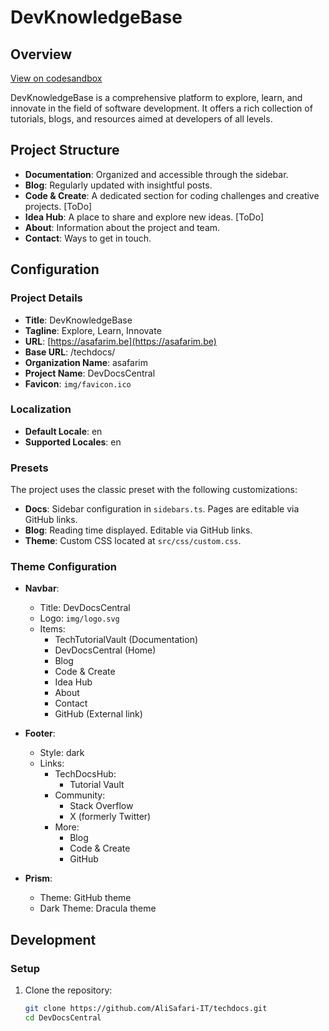 # DevKnowledgeBase

## Overview

[View on codesandbox](https://vlt4v4-3000.csb.app/)

DevKnowledgeBase is a comprehensive platform to explore, learn, and innovate in the field of software development. It offers a rich collection of tutorials, blogs, and resources aimed at developers of all levels.

## Project Structure

- **Documentation**: Organized and accessible through the sidebar.
- **Blog**: Regularly updated with insightful posts.
- **Code & Create**: A dedicated section for coding challenges and creative projects.  [ToDo]
- **Idea Hub**: A place to share and explore new ideas. [ToDo]
- **About**: Information about the project and team.
- **Contact**: Ways to get in touch.

## Configuration

### Project Details

- **Title**: DevKnowledgeBase
- **Tagline**: Explore, Learn, Innovate
- **URL**: [https://asafarim.be](https://asafarim.be)
- **Base URL**: /techdocs/
- **Organization Name**: asafarim
- **Project Name**: DevDocsCentral
- **Favicon**: `img/favicon.ico`

### Localization

- **Default Locale**: en
- **Supported Locales**: en

### Presets

The project uses the classic preset with the following customizations:

- **Docs**: Sidebar configuration in `sidebars.ts`. Pages are editable via GitHub links.
- **Blog**: Reading time displayed. Editable via GitHub links.
- **Theme**: Custom CSS located at `src/css/custom.css`.

### Theme Configuration

- **Navbar**:

  - Title: DevDocsCentral
  - Logo: `img/logo.svg`
  - Items:
    - TechTutorialVault (Documentation)
    - DevDocsCentral (Home)
    - Blog
    - Code & Create
    - Idea Hub
    - About
    - Contact
    - GitHub (External link)

- **Footer**:

  - Style: dark
  - Links:
    - TechDocsHub:
      - Tutorial Vault
    - Community:
      - Stack Overflow
      - X (formerly Twitter)
    - More:
      - Blog
      - Code & Create
      - GitHub

- **Prism**:
  - Theme: GitHub theme
  - Dark Theme: Dracula theme

## Development

### Setup

1. Clone the repository:

   ```bash
   git clone https://github.com/AliSafari-IT/techdocs.git
   cd DevDocsCentral
   ```
